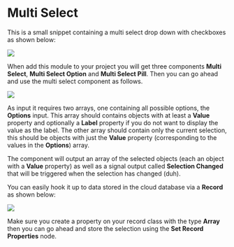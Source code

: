 # Multi Select

This is a small snippet containing a multi select drop down with checkboxes as shown below:

<div className="ndl-image-with-background">

![](/modules/multi-select/multi-select.png)

</div>

When add this module to your project you will get three components **Multi Select**, **Multi Select Option** and **Multi Select Pill**. Then you can go ahead and use the multi select component as follows.

![](/modules/multi-select/multi-select-nodes.png)

As input it requires two arrays, one containing all possible options, the **Options** input. This array should contains objects with at least a **Value** property and optionally a **Label** property if you do not want to display the value as the label. The other array should contain only the current selection, this should be objects with just the **Value** property (corresponding to the values in the **Options**) array.

The component will output an array of the selected objects (each an object with a **Value** property) as well as a signal output called **Selection Changed** that will be triggered when the selection has changed (duh).

You can easily hook it up to data stored in the cloud database via a **Record** as shown below:

![](/modules/multi-select/multi-select-nodes-data.png)

Make sure you create a property on your record class with the type **Array** then you can go ahead and store the selection using the **Set Record Properties** node.
